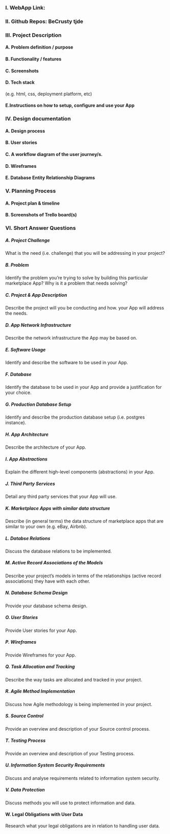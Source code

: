 ### I. WebApp Link: 

### II. Github Repos: BeCrusty    tjde 

### III. Project Description

#### A. Problem definition / purpose

#### B. Functionality / features

#### C. Screenshots

#### D. Tech stack
(e.g. html, css, deployment platform, etc)

#### E.Instructions on how to setup, configure and use your App
### IV. Design documentation

#### A. Design process

#### B. User stories

#### C. A workflow diagram of the user journey/s.

#### D. Wireframes

#### E. Database Entity Relationship Diagrams
### V. Planning Process

#### A. Project plan & timeline

#### B. Screenshots of Trello board(s)
### VI. Short Answer Questions

##### A. Project Challenge
What is the need (i.e. challenge) that you will be addressing in your project?

##### B. Problem
Identify the problem you’re trying to solve by building this particular marketplace App? Why is it a problem that needs
solving?

##### C. Project & App Description
Describe the project will you be conducting and how. your App will address the needs.

##### D. App Network Infrastructure
Describe the network infrastructure the App may be based on.

##### E. Software Usage
Identify and describe the software to be used in your App.

##### F. Database
Identify the database to be used in your App and provide a justification for your choice.

##### G. Production Database Setup
Identify and describe the production database setup (i.e. postgres instance).

##### H. App Architecture
Describe the architecture of your App.

##### I. App Abstractions
Explain the different high-level components (abstractions) in your App.

##### J. Third Party Services
Detail any third party services that your App will use.

##### K. Marketplace Apps with similar data structure
Describe (in general terms) the data structure of marketplace apps that are similar to your own (e.g. eBay, Airbnb).

##### L. Databse Relations
Discuss the database relations to be implemented.

##### M. Active Record Associations of the Models
Describe your project’s models in terms of the relationships (active record associations) they have with each other.

##### N. Database Schema Design
Provide your database schema design.

##### O. User Stories
Provide User stories for your App.

##### P. Wireframes
Provide Wireframes for your App.

##### Q. Task Allocation and Tracking
Describe the way tasks are allocated and tracked in your project.

##### R. Agile Method Implementation
Discuss how Agile methodology is being implemented in your project.

##### S. Source Control
Provide an overview and description of your Source control process.

##### T. Testing Process
Provide an overview and description of your Testing process.

##### U. Information System Security Requirements
Discuss and analyse requirements related to information system security.

##### V. Data Protection
Discuss methods you will use to protect information and data.

#### W. Legal Obligations with User Data
Research what your legal obligations are in relation to handling user data.
